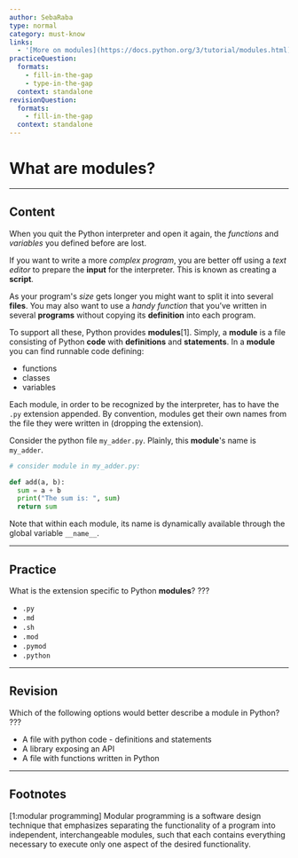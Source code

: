 ```yaml
---
author: SebaRaba
type: normal
category: must-know
links:
  - '[More on modules](https://docs.python.org/3/tutorial/modules.html){website}'
practiceQuestion:
  formats:
    - fill-in-the-gap
    - type-in-the-gap
  context: standalone
revisionQuestion:
  formats:
    - fill-in-the-gap
  context: standalone
---
```


# What are modules?


---

## Content

When you quit the Python interpreter and open it again, the *functions* and *variables* you defined before are lost.

If you want to write a more *complex program*, you are better off using a *text editor* to prepare the **input** for the interpreter. This is known as creating a **script**.

As your program's *size* gets longer you might want to split it into several **files**. You may also want to use a *handy function* that you’ve written in several **programs** without copying its **definition** into each program.

To support all these, Python provides **modules**[1]. Simply, a **module** is a file consisting of Python **code** with **definitions** and **statements**. In a **module** you can find runnable code defining:

- functions
- classes
- variables

Each module, in order to be recognized by the interpreter, has to have the `.py` extension appended. By convention, modules get their own names from the file they were written in (dropping the extension).

Consider the python file `my_adder.py`. Plainly, this **module**'s name is `my_adder`.

```python
# consider module in my_adder.py:

def add(a, b):
  sum = a + b
  print("The sum is: ", sum)
  return sum
```

Note that within each module, its name is dynamically available through the global variable `__name__`.


---

## Practice

What is the extension specific to Python **modules**?
???

- `.py`
- `.md`
- `.sh`
- `.mod`
- `.pymod`
- `.python`


---

## Revision

Which of the following options would better describe a module in Python?
???

- A file with python code - definitions and statements
- A library exposing an API
- A file with functions written in Python


---

## Footnotes

[1:modular programming]
Modular programming is a software design technique that emphasizes separating the functionality of a program into independent, interchangeable modules, such that each contains everything necessary to execute only one aspect of the desired functionality.
 
